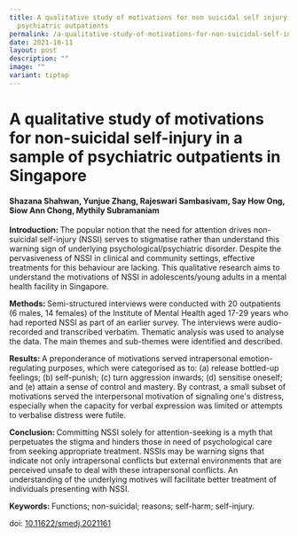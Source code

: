 ```yaml
---
title: A qualitative study of motivations for non suicidal self injury in
  psychiatric outpatients
permalink: /a-qualitative-study-of-motivations-for-non-suicidal-self-injury-in-psychiatric-outpatients/
date: 2021-10-11
layout: post
description: ""
image: ""
variant: tiptap
---
```

<h1><strong>A qualitative study of motivations for non-suicidal self-injury in a sample of psychiatric outpatients in Singapore</strong></h1>
<h4>Shazana Shahwan, Yunjue Zhang, Rajeswari Sambasivam, Say How Ong, Siow Ann Chong, Mythily Subramaniam</h4>
<p><strong>Introduction: </strong>The popular notion that the need for attention
drives non-suicidal self-injury (NSSI) serves to stigmatise rather than
understand this warning sign of underlying psychological/psychiatric disorder.
Despite the pervasiveness of NSSI in clinical and community settings, effective
treatments for this behaviour are lacking. This qualitative research aims
to understand the motivations of NSSI in adolescents/young adults in a
mental health facility in Singapore.</p>
<p><strong>Methods: </strong>Semi-structured interviews were conducted with
20 outpatients (6 males, 14 females) of the Institute of Mental Health
aged 17-29 years who had reported NSSI as part of an earlier survey. The
interviews were audio-recorded and transcribed verbatim. Thematic analysis
was used to analyse the data. The main themes and sub-themes were identified
and described.</p>
<p><strong>Results: </strong>A preponderance of motivations served intrapersonal
emotion-regulating purposes, which were categorised as to: (a) release
bottled-up feelings; (b) self-punish; (c) turn aggression inwards; (d)
sensitise oneself; and (e) attain a sense of control and mastery. By contrast,
a small subset of motivations served the interpersonal motivation of signaling
one's distress, especially when the capacity for verbal expression was
limited or attempts to verbalise distress were futile.</p>
<p><strong>Conclusion: </strong>Committing NSSI solely for attention-seeking
is a myth that perpetuates the stigma and hinders those in need of psychological
care from seeking appropriate treatment. NSSIs may be warning signs that
indicate not only intrapersonal conflicts but external environments that
are perceived unsafe to deal with these intrapersonal conflicts. An understanding
of the underlying motives will facilitate better treatment of individuals
presenting with NSSI.</p>
<p><strong>Keywords: </strong>Functions; non-suicidal; reasons; self-harm;
self-injury.</p>
<p></p>
<p>doi: <a href="10.11622/smedj.2021161" rel="noopener nofollow" target="_blank">10.11622/smedj.2021161</a>
</p>